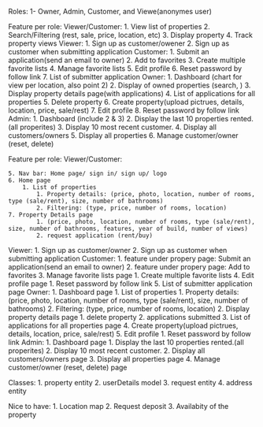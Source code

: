 Roles:
1- Owner, Admin, Customer, and Viewe(anonymes user)

Feature per role:
Viewer/Customer:
    1. View list of properties
    2. Search/Filtering (rest, sale, price, location, etc)
    3. Display property 
    4. Track property views
Viewer:
    1. Sign up as customer/owener
    2. Sign up as customer when submitting application
Customer:
    1. Submit an application(send an email to owner)
    2. Add to favorites 
    3. Create multiple favorite lists
    4. Manage favorite lists
    5. Edit profile
    6. Reset password by follow link
    7. List of submitter application
Owner:
    1. Dashboard (chart for view per location, also point 2)
    2. Display of owned properties (search, )
    3. Display property details page(with applications)
    4. List of applications for all properties
    5. Delete property
    6. Create property(upload pictrues, details, location, price, sale/rest)
    7. Edit profile
    8. Reset password by follow link
Admin:
    1. Dashboard (include 2 & 3)
    2. Display the last 10 properties rented.(all properites)
    3. Display 10 most recent customer.
    4. Display all customers/owners
    5. Display all properties
    6. Manage customer/owner (reset, delete)













Feature per role:
Viewer/Customer:

    5. Nav bar: Home page/ sign in/ sign up/ logo
    6. Home page
        1. List of properties 
            1. Property details: (price, photo, location, number of rooms, type (sale/rent), size, number of bathrooms)
            2. Filtering: (type, price, number of rooms, location)
    7. Property Details page
            1. (price, photo, location, number of rooms, type (sale/rent), size, number of bathrooms, features, year of build, number of views)
            2. request application (rent/buy)

Viewer:
    1. Sign up as customer/owner
    2. Sign up as customer when submitting application
Customer:
    1. feature under propery page: Submit an application(send an email to owner)
    2. feature under propery page: Add to favorites 
    3. Manage favorite lists page
        1. Create multiple favorite lists
    4. Edit profile page
        1. Reset password by follow link
    5. List of submitter application page
Owner:
    1. Dashboard page
        1. List of properties 
            1. Property details: (price, photo, location, number of rooms, type (sale/rent), size, number of bathrooms)
            2. Filtering: (type, price, number of rooms, location)
    2. Display property details page
        1. delete property 
        2. applications submitted
    3. List of applications for all properties page
    4. Create property(upload pictrues, details, location, price, sale/rest)
    5. Edit profile
        1. Reset password by follow link
Admin:
    1. Dashboard page
        1. Display the last 10 properties rented.(all properites)
        2. Display 10 most recent customer.
    2. Display all customers/owners page
    3. Display all properties page
    4. Manage customer/owner (reset, delete) page







Classes:
    1. property entity
    2. userDetails model
    3. request entity
    4. address entity

Nice to have:
    1. Location map
    2. Request deposit
    3. Availabity of the property 
